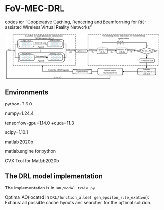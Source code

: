 # FoV-MEC-DRL
codes for "Cooperative Caching, Rendering and Beamforming for RIS-assisted Wireless Virtual Reality Networks"

![DDQN-AO](DDQN-AO.jpg)

## Environments

python=3.6.0

numpy=1.24.4

tensorflow-gpu=1.14.0 +cuda=11.3

scipy=1.10.1

matlab 2020b

matlab.engine for python

CVX Tool for Matlab2020b

## The DRL model implementation 

The implementation is in `DRL/model_train.py`

Optimal AO(located in `DRL/function_alldef gen_epsilon_rule_exation`): Exhaust all possible cache layouts and searched for the optimal solution.
